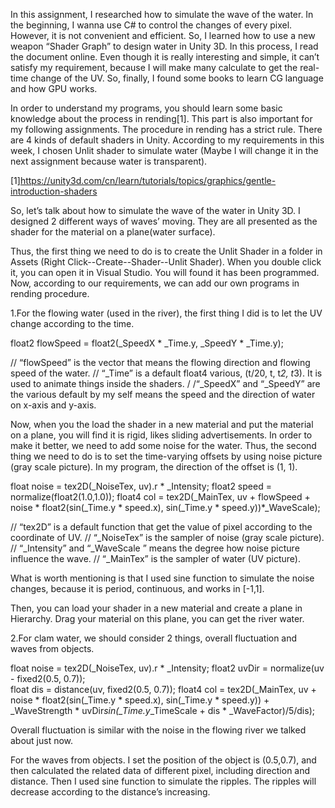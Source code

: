 In this assignment, I researched how to simulate the wave of the water. In the beginning, I wanna use C# to control the changes of every pixel. However, it is not convenient and efficient. So, I learned how to use a new weapon “Shader Graph” to design water in Unity 3D. In this process, I read the document online. Even though it is really interesting and simple, it can’t satisfy my requirement, because I will make many calculate to get the real-time change of the UV. So, finally, I found some books to learn CG language and how GPU works.

In order to understand my programs, you should learn some basic knowledge about the process in rending[1]. This part is also important for my following assignments. The procedure in rending has a strict rule. There are 4 kinds of default shaders in Unity. According to my requirements in this week, I chosen Unlit shader to simulate water (Maybe I will change it in the next assignment because water is transparent).

[1]https://unity3d.com/cn/learn/tutorials/topics/graphics/gentle-introduction-shaders

So, let’s talk about how to simulate the wave of the water in Unity 3D. I designed 2 different ways of waves’ moving. They are all presented as the shader for the material on a plane(water surface). 

Thus, the first thing we need to do is to create the Unlit Shader in a folder in Assets (Right Click--Create--Shader--Unlit Shader). When you double click it, you can open it in Visual Studio. You will found it has been programmed. Now, according to our requirements, we can add our own programs in rending procedure.  

1.For the flowing water (used in the river), the first thing I did is to let the UV change according to the time.

float2 flowSpeed = float2(_SpeedX * _Time.y, _SpeedY * _Time.y);

// “flowSpeed” is the vector that means the flowing direction and flowing speed of the water.
// “_Time” is a default float4 various, (t/20, t, t*2, t*3). It is used to animate things inside the shaders.
/ /“_SpeedX” and “_SpeedY” are the various default by my self means the speed and the direction of water on x-axis and y-axis.

Now, when you the load the shader in a new material and put the material on a plane, you will find it is rigid, likes sliding advertisements. In order to make it better, we need to add some noise for the water. Thus, the second thing we need to do is to set the time-varying offsets by using noise picture (gray scale picture). In my program, the direction of the offset is (1, 1).

float noise = tex2D(_NoiseTex, uv).r * _Intensity;
float2 speed = normalize(float2(1.0,1.0));
float4 col = tex2D(_MainTex, uv + flowSpeed + noise * float2(sin(_Time.y * speed.x), sin(_Time.y * speed.y))*_WaveScale); 


// “tex2D” is a default function that get the value of pixel according to the coordinate of UV.
// “_NoiseTex” is the sampler of noise (gray scale picture).
// “_Intensity” and “_WaveScale ” means the degree how noise picture influence the wave.
// “_MainTex” is the sampler of water (UV picture).

What is worth mentioning is that I used sine function to simulate the noise changes, because it is period, continuous, and works in [-1,1].

Then, you can load your shader in a new material and create a plane in Hierarchy. Drag your material on this plane, you can get the river water. 

2.For clam water, we should consider 2 things, overall fluctuation and waves from objects.

float noise = tex2D(_NoiseTex, uv).r * _Intensity;
float2 uvDir = normalize(uv - fixed2(0.5, 0.7));			
float dis = distance(uv, fixed2(0.5, 0.7));
float4 col = tex2D(_MainTex, uv + noise * float2(sin(_Time.y * speed.x), sin(_Time.y * speed.y)) + _WaveStrength * uvDir*sin(_Time.y*_TimeScale + dis * _WaveFactor)/5/dis);

Overall fluctuation is similar with the noise in the flowing river we talked about just now. 

For the waves from objects. I set the position of the object is (0.5,0.7), and then calculated the related data of different pixel, including direction and distance. Then I used sine function to simulate the ripples. The ripples will decrease according to the distance’s increasing. 
